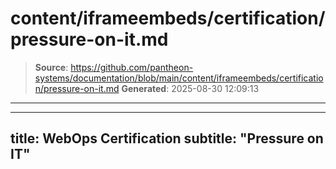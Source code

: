 # content/iframeembeds/certification/pressure-on-it.md

> **Source**: https://github.com/pantheon-systems/documentation/blob/main/content/iframeembeds/certification/pressure-on-it.md
> **Generated**: 2025-08-30 12:09:13

---

---
title: WebOps Certification
subtitle: "Pressure on IT"
---

<Partial file="certification-guide/pressure-on-it.md" />
